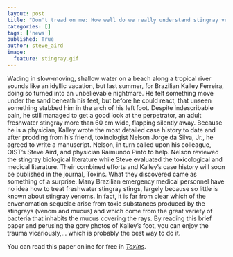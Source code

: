 ```yaml
---
layout: post
title: "Don't tread on me: How well do we really understand stingray venom?"
categories: []
tags: ['news']
published: True
author: steve_aird
image: 
  feature: stingray.gif
---
```


Wading in slow-moving, shallow water on a beach along a tropical river sounds like an idyllic vacation, but last summer, for Brazilian Kalley Ferreira, doing so turned into an unbelievable nightmare. He felt something move under the sand beneath his feet, but before he could react, that unseen something stabbed him in the arch of his left foot. Despite indescribable pain, he still managed to get a good look at the perpetrator, an adult freshwater stingray more than 60 cm wide, flapping silently away. Because he is a physician, Kalley wrote the most detailed case history to date and after prodding from his friend, toxinologist Nelson Jorge da Silva, Jr., he agreed to write a manuscript. Nelson, in turn called upon his colleague, OIST’s Steve Aird, and physician Raimundo Pinto to help. Nelson reviewed the stingray biological literature while Steve evaluated the toxicological and medical literature. Their combined efforts and Kalley’s case history will soon be published in the journal, Toxins. What they discovered came as something of a surprise. Many Brazilian emergency medical personnel have no idea how to treat freshwater stingray stings, largely because so little is known about stingray venoms. In fact, it is far from clear which of the envenomation sequelae arise from toxic substances produced by the stingrays (venom and mucus) and which come from the great variety of bacteria that inhabits the mucus covering the rays. By reading this brief paper and perusing the gory photos of Kalley’s foot, you can enjoy the trauma vicariously,... which is probably the best way to do it.

You can read this paper online for free in [*Toxins*](http://www.mdpi.com/2072-6651/7/6/2272/html).